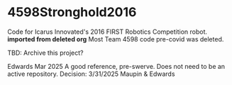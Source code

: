 # 4598Stronghold2016
Code for Icarus Innovated's 2016 FIRST Robotics Competition robot.
**imported from deleted org**
Most Team 4598 code pre-covid was deleted. 

TBD: Archive this project?

Edwards Mar 2025
A good reference, pre-swerve. Does not need to be an active repository.
Decision: 3/31/2025  Maupin & Edwards
